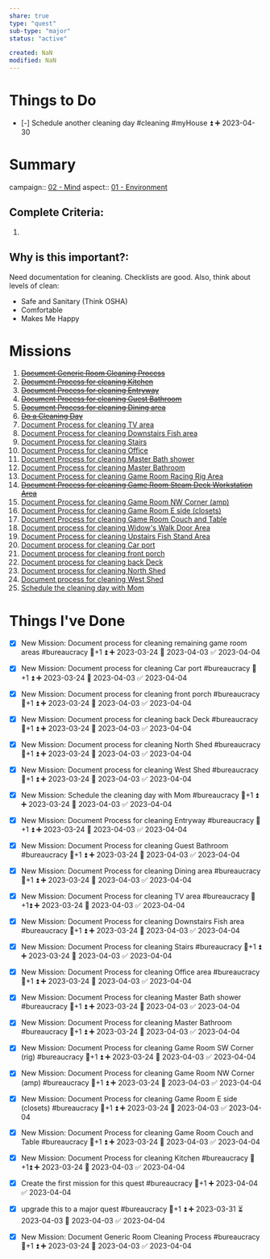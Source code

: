 ```yaml
---
share: true
type: "quest"
sub-type: "major"
status: "active"

created: NaN 
modified: NaN
---
```

 
 
# Things to Do
- [-] Schedule another cleaning day #cleaning #myHouse ⏫ ➕ 2023-04-30 

# Summary

campaign:: [02 - Mind](Archive/02%20-%20Mind%201/02%20-%20Mind.md)
aspect:: [01 - Environment](01%20-%20Environment.md)

## Complete Criteria:
1. 

## Why is this important?:
Need documentation for cleaning. Checklists are good.
Also, think about levels of clean:
- Safe and Sanitary (Think OSHA)
- Comfortable
- Makes Me Happy
# Missions
1. ~~[Document Generic Room Cleaning Process](./Document%20Generic%20Room%20Cleaning%20Process.md)~~
2. ~~[Document Process for cleaning Kitchen](./Document%20Process%20for%20cleaning%20Kitchen.md)~~
3. ~~[Document Process for cleaning Entryway](./Document%20Process%20for%20cleaning%20Entryway.md)~~
4. ~~[Document Process for cleaning Guest Bathroom](./Document%20Process%20for%20cleaning%20Guest%20Bathroom.md)~~
5. ~~[Document Process for cleaning Dining area](./Document%20Process%20for%20cleaning%20Dining%20area.md)~~
6. ~~[Do a Cleaning Day](./Do%20a%20Cleaning%20Day.md)~~
7. [Document Process for cleaning TV area ](Document%20Process%20for%20cleaning%20TV%20area.md)
8. [Document Process for cleaning Downstairs Fish area](./Document%20Process%20for%20cleaning%20Downstairs%20Fish%20area.md)
9. [Document Process for cleaning Stairs](./Document%20Process%20for%20cleaning%20Stairs.md)
10. [Document Process for cleaning Office](./Document%20Process%20for%20cleaning%20Office.md)
11. [Document Process for cleaning Master Bath shower](./Document%20Process%20for%20cleaning%20Master%20Bath%20shower.md)
12. [Document Process for cleaning Master Bathroom](./Document%20Process%20for%20cleaning%20Master%20Bathroom.md)
13. [Document Process for cleaning Game Room Racing Rig Area](./Document%20Process%20for%20cleaning%20Game%20Room%20Racing%20Rig%20Area.md)
14. ~~[Document Process for cleaning Game Room Steam Deck Workstation Area](./Document%20Process%20for%20cleaning%20Game%20Room%20Steam%20Deck%20Workstation%20Area.md)~~
15. [Document Process for cleaning Game Room NW Corner (amp)](./Document%20Process%20for%20cleaning%20Game%20Room%20NW%20Corner%20(amp).md)
16. [Document Process for cleaning Game Room E side (closets)](./Document%20Process%20for%20cleaning%20Game%20Room%20E%20side%20(closets).md)
17. [Document Process for cleaning Game Room Couch and Table](./Document%20Process%20for%20cleaning%20Game%20Room%20Couch%20and%20Table.md)
18. [Document process for cleaning Widow's Walk Door Area](Document%20process%20for%20cleaning%20Widow's%20Walk%20Door%20Area.md)
19. [Document Process for cleaning Upstairs Fish Stand Area](Document%20Process%20for%20cleaning%20Upstairs%20Fish%20Stand%20Area.md)
20. [Document process for cleaning Car port](./Document%20process%20for%20cleaning%20Car%20port.md)
21. [Document process for cleaning front porch](./Document%20process%20for%20cleaning%20front%20porch.md)
22. [Document process for cleaning back Deck](./Document%20process%20for%20cleaning%20back%20Deck.md)
23. [Document process for cleaning North Shed](./Document%20process%20for%20cleaning%20North%20Shed.md)
24. [Document process for cleaning West Shed](./Document%20process%20for%20cleaning%20West%20Shed.md)
25. [Schedule the cleaning day with Mom](./Schedule%20the%20cleaning%20day%20with%20Mom.md)



# Things I've Done
- [x] New Mission: Document process for cleaning remaining game room areas #bureaucracy 🥄+1 ⏫ ➕ 2023-03-24 📅 2023-04-03 ✅ 2023-04-04
- [x] New Mission: Document process for cleaning Car port #bureaucracy 🥄+1 ⏫ ➕ 2023-03-24 📅 2023-04-03 ✅ 2023-04-04
- [x] New Mission: Document process for cleaning front porch #bureaucracy 🥄+1 ⏫ ➕ 2023-03-24 📅 2023-04-03 ✅ 2023-04-04
- [x] New Mission: Document process for cleaning back Deck #bureaucracy 🥄+1 ⏫ ➕ 2023-03-24 📅 2023-04-03 ✅ 2023-04-04
- [x] New Mission: Document process for cleaning North Shed #bureaucracy 🥄+1 ⏫ ➕ 2023-03-24 📅 2023-04-03 ✅ 2023-04-04
- [x] New Mission: Document process for cleaning West Shed #bureaucracy 🥄+1 ⏫ ➕ 2023-03-24 📅 2023-04-03 ✅ 2023-04-04
- [x] New Mission: Schedule the cleaning day with Mom #bureaucracy 🥄+1 ⏫ ➕ 2023-03-24 📅 2023-04-03 ✅ 2023-04-04
- [x] New Mission: Document Process for cleaning Entryway #bureaucracy 🥄+1 ⏫ ➕ 2023-03-24 📅 2023-04-03 ✅ 2023-04-04
- [x] New Mission: Document Process for cleaning Guest Bathroom #bureaucracy 🥄+1 ⏫ ➕ 2023-03-24 📅 2023-04-03 ✅ 2023-04-04
- [x] New Mission: Document Process for cleaning Dining area #bureaucracy 🥄+1 ⏫ ➕ 2023-03-24 📅 2023-04-03 ✅ 2023-04-04
- [x] New Mission: Document Process for cleaning TV area #bureaucracy 🥄+1⏫ ➕ 2023-03-24 📅 2023-04-03 ✅ 2023-04-04
- [x] New Mission: Document Process for cleaning Downstairs Fish area #bureaucracy 🥄+1 ⏫ ➕ 2023-03-24 📅 2023-04-03 ✅ 2023-04-04
- [x] New Mission: Document Process for cleaning Stairs #bureaucracy 🥄+1 ⏫ ➕ 2023-03-24 📅 2023-04-03 ✅ 2023-04-04
- [x] New Mission: Document Process for cleaning Office area #bureaucracy 🥄+1 ⏫ ➕ 2023-03-24 📅 2023-04-03 ✅ 2023-04-04
- [x] New Mission: Document Process for cleaning Master Bath shower #bureaucracy 🥄+1 ⏫ ➕ 2023-03-24 📅 2023-04-03 ✅ 2023-04-04
- [x] New Mission: Document Process for cleaning Master Bathroom #bureaucracy 🥄+1 ⏫ ➕ 2023-03-24 📅 2023-04-03 ✅ 2023-04-04
- [x] New Mission: Document Process for cleaning Game Room SW Corner (rig) #bureaucracy 🥄+1 ⏫ ➕ 2023-03-24 📅 2023-04-03 ✅ 2023-04-04
- [x] New Mission: Document Process for cleaning Game Room NW Corner (amp) #bureaucracy 🥄+1 ⏫ ➕ 2023-03-24 📅 2023-04-03 ✅ 2023-04-04
- [x] New Mission: Document Process for cleaning Game Room E side (closets) #bureaucracy 🥄+1 ⏫ ➕ 2023-03-24 📅 2023-04-03 ✅ 2023-04-04
- [x] New Mission: Document Process for cleaning Game Room Couch and Table #bureaucracy 🥄+1 ⏫ ➕ 2023-03-24 📅 2023-04-03 ✅ 2023-04-04
- [x] New Mission: Document Process for cleaning Kitchen #bureaucracy 🥄+1⏫ ➕ 2023-03-24 📅 2023-04-03 ✅ 2023-04-04
- [x] Create the first mission for this quest #bureaucracy 🥄+1 ➕ 2023-04-04 ✅ 2023-04-04
- [x] upgrade this to a major quest #bureaucracy 🥄+1 ⏫ ➕ 2023-03-31 ⏳ 2023-04-03 📅 2023-04-03 ✅ 2023-04-04
- [x] New Mission: Document Generic Room Cleaning Process #bureaucracy 🥄+1 ⏫ ➕ 2023-03-24 📅 2023-04-03 ✅ 2023-04-04

